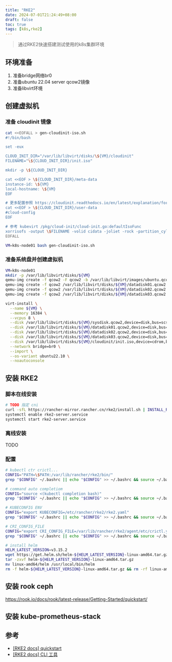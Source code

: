 ```yaml
---
title: "RKE2"
date: 2024-07-01T21:24:49+08:00
draft: false
toc: true
tags: [k8s,rke2]
---
```


> 通过RKE2快速搭建测试使用的k8s集群环境

## 环境准备

1. 准备bridge网络br0
2. 准备ubuntu 22.04 server qcow2镜像
3. 准备libvirt环境

## 创建虚拟机

### 准备 cloudinit 镜像

```bash
cat <<EOFALL > gen-cloudinit-iso.sh
#!/bin/bash

set -eux

CLOUD_INIT_DIR="/var/lib/libvirt/disks/\${VM}/cloudinit"
FILENAME="\${CLOUD_INIT_DIR}/init.iso"

mkdir -p \${CLOUD_INIT_DIR}

cat <<EOF > \${CLOUD_INIT_DIR}/meta-data
instance-id: \${VM}
local-hostname: \${VM}
EOF

# 更多配置参照 https://cloudinit.readthedocs.io/en/latest/explanation/format.html
cat <<EOF > \${CLOUD_INIT_DIR}/user-data
#cloud-config
EOF

# 参考 kubevirt /pkg/cloud-init/cloud-init.go:defaultIsoFunc
xorrisofs -output \$FILENAME -volid cidata -joliet -rock -partition_cyl_align on \${CLOUD_INIT_DIR}/user-data \${CLOUD_INIT_DIR}/meta-data
EOFALL

VM=k8s-node01 bash gen-cloudinit-iso.sh
```

### 准备系统盘并创建虚拟机

```bash
VM=k8s-node01
mkdir -p /var/lib/libvirt/disks/${VM}
qemu-img create -f qcow2 -F qcow2 -b /var/lib/libvirt/images/ubuntu.qcow2 /var/lib/libvirt/disks/${VM}/sysdisk.qcow2 200G
qemu-img create -f qcow2 /var/lib/libvirt/disks/${VM}/datadisk01.qcow2 500G
qemu-img create -f qcow2 /var/lib/libvirt/disks/${VM}/datadisk02.qcow2 500G
qemu-img create -f qcow2 /var/lib/libvirt/disks/${VM}/datadisk03.qcow2 500G

virt-install \
  --name ${VM} \
  --memory 16384 \
  --vcpus 8 \
  --disk /var/lib/libvirt/disks/${VM}/sysdisk.qcow2,device=disk,bus=scsi \
  --disk /var/lib/libvirt/disks/${VM}/datadisk01.qcow2,device=disk,bus=scsi \
  --disk /var/lib/libvirt/disks/${VM}/datadisk02.qcow2,device=disk,bus=scsi \
  --disk /var/lib/libvirt/disks/${VM}/datadisk03.qcow2,device=disk,bus=scsi \
  --disk /var/lib/libvirt/disks/${VM}/cloudinit/init.iso,device=cdrom,bus=scsi \
  --network bridge=br0 \
  --import \
  --os-variant ubuntu22.10 \
  --noautoconsole
```

## 安装 RKE2

### 脚本在线安装

```bash
# TODO 指定 cni
curl -sfL https://rancher-mirror.rancher.cn/rke2/install.sh | INSTALL_RKE2_MIRROR=cn sh -
systemctl enable rke2-server.service
systemctl start rke2-server.service
```

### 离线安装

TODO

### 配置

```bash
# kubectl ctr crictl...
CONFIG="PATH=\$PATH:/var/lib/rancher/rke2/bin/"
grep "$CONFIG" ~/.bashrc || echo "$CONFIG" >> ~/.bashrc && source ~/.bashrc

# command auto completiom
CONFIG="source <(kubectl completion bash)"
grep "$CONFIG" ~/.bashrc || echo "$CONFIG" >> ~/.bashrc && source ~/.bashrc

# KUBECONFIG ENV
CONFIG="export KUBECONFIG=/etc/rancher/rke2/rke2.yaml"
grep "$CONFIG" ~/.bashrc || echo "$CONFIG" >> ~/.bashrc && source ~/.bashrc

# CRI_CONFIG_FILE
CONFIG="export CRI_CONFIG_FILE=/var/lib/rancher/rke2/agent/etc/crictl.yaml"
grep "$CONFIG" ~/.bashrc || echo "$CONFIG" >> ~/.bashrc && source ~/.bashrc

# install helm
HELM_LATEST_VERSION=v3.15.2
wget https://get.helm.sh/helm-${HELM_LATEST_VERSION}-linux-amd64.tar.gz
tar -zxvf helm-${HELM_LATEST_VERSION}-linux-amd64.tar.gz
mv linux-amd64/helm /usr/local/bin/helm
rm -f helm-${HELM_LATEST_VERSION}-linux-amd64.tar.gz && rm -rf linux-amd64/
```

## 安装 rook ceph

https://rook.io/docs/rook/latest-release/Getting-Started/quickstart/

## 安装 kube-prometheus-stack

## 参考

- [[RKE2 docs] quickstart](https://docs.rke2.io/zh/install/quickstart)
- [[RKE2 docs] CLI 工具](https://docs.rke2.io/zh/reference/cli_tools)